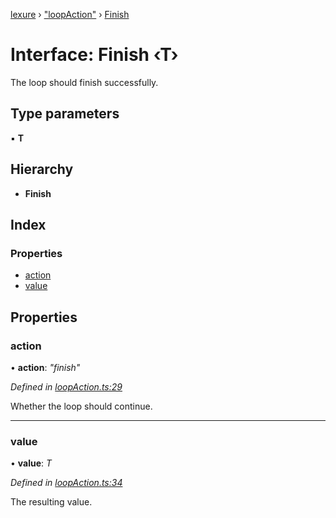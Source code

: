 [lexure](../README.md) › ["loopAction"](../modules/_loopaction_.md) › [Finish](_loopaction_.finish.md)

# Interface: Finish ‹**T**›

The loop should finish successfully.

## Type parameters

▪ **T**

## Hierarchy

* **Finish**

## Index

### Properties

* [action](_loopaction_.finish.md#action)
* [value](_loopaction_.finish.md#value)

## Properties

###  action

• **action**: *"finish"*

*Defined in [loopAction.ts:29](https://github.com/1Computer1/lexure/blob/5f4fd4c/src/loopAction.ts#L29)*

Whether the loop should continue.

___

###  value

• **value**: *T*

*Defined in [loopAction.ts:34](https://github.com/1Computer1/lexure/blob/5f4fd4c/src/loopAction.ts#L34)*

The resulting value.
